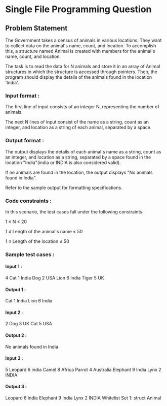 # Single File Programming Question

## Problem Statement

The Government takes a census of animals in various locations. They want to collect data on the animal's name, count, and location. To accomplish this, a structure named Animal is created with members for the animal's name, count, and location.

The task is to read the data for N animals and store it in an array of Animal structures in which the structure is accessed through pointers. Then, the program should display the details of the animals found in the location 'India'.

### Input format :

The first line of input consists of an integer N, representing the number of animals.

The next N lines of input consist of the name as a string, count as an integer, and location as a string of each animal, separated by a space.

### Output format :

The output displays the details of each animal's name as a string, count as an integer, and location as a string, separated by a space found in the location "India"(india or INDIA is also considered valid).

If no animals are found in the location, the output displays "No animals found in India".

Refer to the sample output for formatting specifications.

### Code constraints :

In this scenario, the test cases fall under the following constraints

1 ≤ N ≤ 20

1 ≤ Length of the animal's name ≤ 50

1 ≤ Length of the location ≤ 50

### Sample test cases :

#### Input 1 :

4
Cat 1 India
Dog 2 USA
Lion 6 India
Tiger 5 UK

#### Output 1 :

Cat 1 India
Lion 6 India

#### Input 2 :

2
Dog 3 UK
Cat 5 USA

#### Output 2 :

No animals found in India

#### Input 3 :

5
Leopard 6 india
Camel 8 Africa
Parrot 4 Australia
Elephant 9 India
Lynx 2 INDIA

#### Output 3 :

Leopard 6 india
Elephant 9 India
Lynx 2 INDIA
Whitelist
Set 1:
struct
Animal
